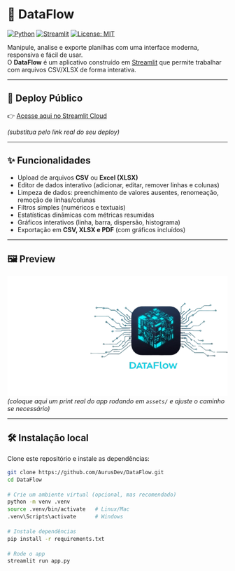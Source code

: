 # 🧊 DataFlow

[![Python](https://img.shields.io/badge/Python-3.10%2B-blue.svg?logo=python)](https://www.python.org/)
[![Streamlit](https://img.shields.io/badge/Streamlit-App-FF4B4B.svg?logo=streamlit)](https://streamlit.io/)
[![License: MIT](https://img.shields.io/badge/License-MIT-green.svg)](LICENSE)

Manipule, analise e exporte planilhas com uma interface moderna, responsiva e fácil de usar.  
O **DataFlow** é um aplicativo construído em [Streamlit](https://streamlit.io/) que permite trabalhar com arquivos CSV/XLSX de forma interativa.

---

## 🚀 Deploy Público

👉 [Acesse aqui no Streamlit Cloud](https://dataflow-XXXXXX.streamlit.app/)  

*(substitua pelo link real do seu deploy)*

---

## ✨ Funcionalidades

- Upload de arquivos **CSV** ou **Excel (XLSX)**
- Editor de dados interativo (adicionar, editar, remover linhas e colunas)
- Limpeza de dados: preenchimento de valores ausentes, renomeação, remoção de linhas/colunas
- Filtros simples (numéricos e textuais)
- Estatísticas dinâmicas com métricas resumidas
- Gráficos interativos (linha, barra, dispersão, histograma)
- Exportação em **CSV, XLSX e PDF** (com gráficos incluídos)

---

## 🖼️ Preview

![Screenshot do DataFlow](dataflow/assets/banner.png)  
*(coloque aqui um print real do app rodando em `assets/` e ajuste o caminho se necessário)*

---

## 🛠️ Instalação local

Clone este repositório e instale as dependências:

```bash
git clone https://github.com/AurusDev/DataFlow.git
cd DataFlow

# Crie um ambiente virtual (opcional, mas recomendado)
python -m venv .venv
source .venv/bin/activate   # Linux/Mac
.venv\Scripts\activate      # Windows

# Instale dependências
pip install -r requirements.txt

# Rode o app
streamlit run app.py
